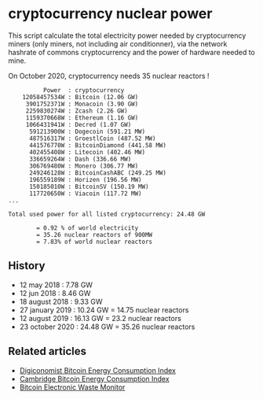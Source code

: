 # cryptocurrency nuclear power

This script calculate the total electricity power needed by cryptocurrency miners (only miners, not including air conditionner), via the network hashrate of commons cryptocurrency and the power of hardware needed to mine.

On October 2020, cryptocurrency needs 35 nuclear reactors !

~~~
          Power  : cryptocurrency
    12058457534W : Bitcoin (12.06 GW)
     3901752371W : Monacoin (3.90 GW)
     2259830274W : Zcash (2.26 GW)
     1159370668W : Ethereum (1.16 GW)
     1066431941W : Decred (1.07 GW)
      591213900W : Dogecoin (591.21 MW)
      487516317W : GroestlCoin (487.52 MW)
      441576770W : BitcoinDiamond (441.58 MW)
      402455408W : Litecoin (402.46 MW)
      336659264W : Dash (336.66 MW)
      306769480W : Monero (306.77 MW)
      249246128W : BitcoinCashABC (249.25 MW)
      196559189W : Horizen (196.56 MW)
      150185010W : BitcoinSV (150.19 MW)
      117720650W : Viacoin (117.72 MW)
...

Total used power for all listed cryptocurrency: 24.48 GW

        = 0.92 % of world electricity
        = 35.26 nuclear reactors of 900MW
        = 7.83% of world nuclear reactors
~~~

## History

- 12 may 2018 : 7.78 GW
- 12 jun 2018 : 8.46 GW
- 18 august 2018 : 9.33 GW
- 27 january 2019 : 10.24 GW = 14.75 nuclear reactors
- 12 august 2019 : 16.13 GW = 23.2 nuclear reactors
- 23 october 2020 : 24.48 GW = 35.26 nuclear reactors

## Related articles

- [Digiconomist Bitcoin Energy Consumption Index](https://digiconomist.net/bitcoin-energy-consumption)
- [Cambridge Bitcoin Energy Consumption Index](https://cbeci.org/)
- [Bitcoin Electronic Waste Monitor](https://digiconomist.net/bitcoin-electronic-waste-monitor/)
